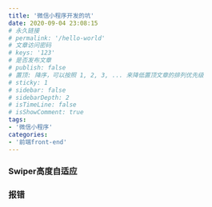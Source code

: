 ```yaml
---
title: '微信小程序开发的坑'
date: 2020-09-04 23:08:15
# 永久链接
# permalink: '/hello-world'
# 文章访问密码
# keys: '123'
# 是否发布文章
# publish: false
# 置顶: 降序，可以按照 1, 2, 3, ... 来降低置顶文章的排列优先级
# sticky: 1
# sidebar: false
# sidebarDepth: 2
# isTimeLine: false
# isShowComment: true
tags:
- '微信小程序'
categories:
- '前端front-end'
---
```


### Swiper高度自适应

### 报错
